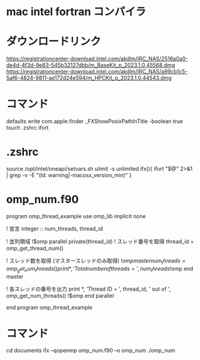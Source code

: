 # mac intel fortran コンパイラ

# ダウンロードリンク
https://registrationcenter-download.intel.com/akdlm/IRC_NAS/2516a0a0-de4d-4f3d-9e83-545b32127dbb/m_BaseKit_p_2023.1.0.45568.dmg
https://registrationcenter-download.intel.com/akdlm/IRC_NAS/a99cb1c5-5af6-4824-9811-ae172d24e594/m_HPCKit_p_2023.1.0.44543.dmg
# コマンド
defaults write com.apple.finder _FXShowPosixPathInTitle -boolean true
touch .zshrc
ifort

# .zshrc
source /opt/intel/oneapi/setvars.sh
ulimit -s unlimited
ifx(){
ifort "$@" 2>&1 | grep -v -E "(ld: warning|-macosx_version_min)"
}


# omp_num.f90
program omp_thread_example
   use omp_lib
   implicit none

   ! 宣言
   integer :: num_threads, thread_id

   ! 並列領域
   !$omp parallel private(thread_id)
   ! スレッド番号を取得
   thread_id = omp_get_thread_num()

   ! スレッド数を取得 (マスタースレッドのみ取得)
   !$omp master
   num_threads = omp_get_num_threads()
   print *, 'Total number of threads = ', num_threads
   !$omp end master

   ! 各スレッドの番号を出力
   print *, 'Thread ID = ', thread_id, ' out of ', omp_get_num_threads()
   !$omp end parallel

end program omp_thread_example

# コマンド
cd documents
ifx –qopenmp omp_num.f90 –o omp_num
./omp_num
